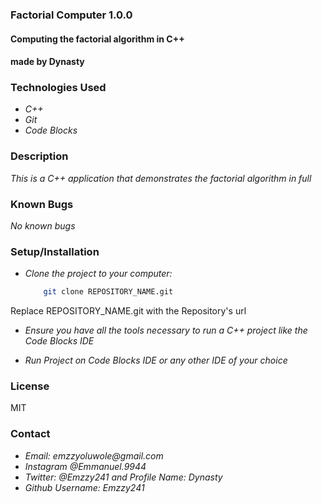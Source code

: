 ### Factorial Computer 1.0.0
#### Computing the factorial algorithm in C++

#### made by Dynasty

### Technologies Used
* _C++_
* _Git_
* _Code Blocks_

### Description
_This is a C++ application that demonstrates the factorial algorithm in full_

### Known Bugs
_No known bugs_

### Setup/Installation
* _Clone the project to your computer:_
	```sh
		git clone REPOSITORY_NAME.git
	```
Replace REPOSITORY_NAME.git with the Repository's url

* _Ensure you have all the tools necessary to run a C++ project like the Code Blocks IDE_

* _Run Project on Code Blocks IDE or any other IDE of your choice_

### License
MIT

### Contact
* _Email: emzzyoluwole@gmail.com_
* _Instagram @Emmanuel.9944_
* _Twitter: @Emzzy241 and Profile Name: Dynasty_
* _Github Username: Emzzy241_

